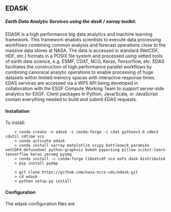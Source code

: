 ## EDASK

##### Earth Data Analytic Services using the dasK / xarray toolkit.

EDASK is a high performance big data analytics and machine learning framework. This framework enables scientists to execute data processing workflows combining common analysis and forecast operations close to the massive data stores at NASA. The data is accessed in standard (NetCDF, HDF, etc.) formats in a POSIX file system and processed using vetted tools of earth data science, e.g. ESMF, CDAT, NCO, Keras, Tensorflow, etc.  EDAS facilitates the construction of high performance parallel workflows by combining canonical analytic operations to enable processing of huge datasets within limited memory spaces with interactive response times. EDAS services are accessed via a WPS API being developed in collaboration with the ESGF Compute Working Team to support server-side analytics for ESGF. Client packages in Python, Java/Scala, or JavaScript contain everything needed to build and submit EDAS requests.   

#### Installation

To install:
```
    > conda create -n edask -c conda-forge -c cdat python=3.6 cdms2 cdutil cdtime vcs
    > conda activate edask
    > conda install xarray matplotlib scipy bottleneck paramiko netCDF4 defusedxml python-graphviz bokeh pyparsing pillow scikit-learn tensorflow keras zeromq pyzmq
    > conda install -c conda-forge libnetcdf nco eofs dask distributed
    > pip install pydap
    
    > git clone https://github.com/nasa-nccs-cds/edask.git
    > cd edask
    > python setup.py install

```

#### Configuration

The edask configuration files are